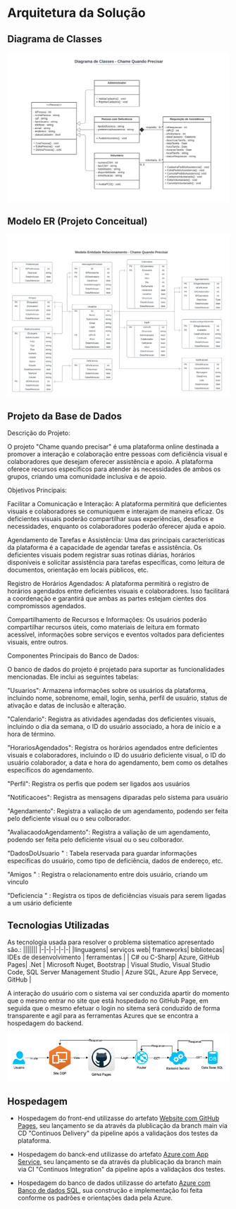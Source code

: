# Arquitetura da Solução

## Diagrama de Classes

![Diagrama de Classes](/docs/img/diagrama_classes.png)

## Modelo ER (Projeto Conceitual)
![Diagrama base de dados](/docs/img/Modelobasededados.png)

## Projeto da Base de Dados

Descrição do Projeto:

O projeto "Chame quando precisar" é uma plataforma online destinada a promover a interação e colaboração entre pessoas com deficiência visual e colaboradores que desejam oferecer assistência e apoio. A plataforma oferece recursos específicos para atender às necessidades de ambos os grupos, criando uma comunidade inclusiva e de apoio.

Objetivos Principais:

Facilitar a Comunicação e Interação: A plataforma permitirá que deficientes visuais e colaboradores se comuniquem e interajam de maneira eficaz. Os deficientes visuais poderão compartilhar suas experiências, desafios e necessidades, enquanto os colaboradores poderão oferecer ajuda e apoio.

Agendamento de Tarefas e Assistência: Uma das principais características da plataforma é a capacidade de agendar tarefas e assistência. Os deficientes visuais podem registrar suas rotinas diárias, horários disponíveis e solicitar assistência para tarefas específicas, como leitura de documentos, orientação em locais públicos, etc.

Registro de Horários Agendados: A plataforma permitirá o registro de horários agendados entre deficientes visuais e colaboradores. Isso facilitará a coordenação e garantirá que ambas as partes estejam cientes dos compromissos agendados.

Compartilhamento de Recursos e Informações: Os usuários poderão compartilhar recursos úteis, como materiais de leitura em formato acessível, informações sobre serviços e eventos voltados para deficientes visuais, entre outros.

Componentes Principais do Banco de Dados:

O banco de dados do projeto é projetado para suportar as funcionalidades mencionadas. Ele inclui as seguintes tabelas:

 "Usuarios": Armazena informações sobre os usuários da plataforma, incluindo nome, sobrenome, email, login, senha, perfil de usuário, status de ativação e datas de inclusão e alteração.

"Calendario": Registra as atividades agendadas dos deficientes visuais, incluindo o dia da semana, o ID do usuário associado, a hora de início e a hora de término.

 "HorariosAgendados": Registra os horários agendados entre deficientes visuais e colaboradores, incluindo o ID do usuário deficiente visual, o ID do usuário colaborador, a data e hora do agendamento, bem como os detalhes específicos do agendamento.

 "Perfil": Registra os perfis que podem ser ligados aos usuários

  "Notificacoes": Registra as mensagens diparadas pelo sistema para usuário

  "Agendamento": Registra a valiação de um agendamento, podendo ser feita pelo deficiente visual ou o seu colborador.

  "AvaliacaodoAgendamento": Registra a valiação de um agendamento, podendo ser feita pelo deficiente visual ou o seu colborador.

  "DadosDoUsuario " : Tabela reservada para guardar informações especificas do usuário, como tipo de deficiência, dados de endereço, etc.

  "Amigos " : Registra o relacionamento entre dois usuário, criando um vinculo

  "Deficiencia " : Registra os tipos de deficiências visuais para serem ligadas a um usário deficiente  

## Tecnologias Utilizadas

As tecnologia usada para resolver o problema sistematico apresentado são.:
|||||||
|-|-|-|-|-|-|
|linguagens| serviços web| frameworks| bibliotecas| IDEs de desenvolvimento | ferramentas |
| C# ou C-Sharp| Azure, GitHub Pages| .Net | Microsoft Nuget, Bootstrap | Visual Studio, Visual Studio Code, SQL Server Management Studio  | Azure SQL, Azure App Servece, GitHub | 

A interação do usuário com o sistema vai ser conduzida apartir do momento que o mesmo entrar no site que está hospedado no GitHub Page, em seguida que o mesmo efetuar o login no sitema será conduzido de forma transparente e agil para as ferramentas Azures que se encontra a hospedagem do backend.

![fluxo integração](/docs/img/fluxo_tec_arch.png)

## Hospedagem

* Hospedagem do front-end utilizasse do artefato [Website com GitHub Pages](https://pages.github.com/), seu lançamento se da através da plublicação da branch main via CD "Continuos Delivery" da pipeline após a validaçãos dos testes da plataforma.

* Hospedagem do banck-end utilizasse do artefato [Azure com App Service](https://learn.microsoft.com/pt-br/azure/app-service/overview), seu lançamento se da através da plublicação da branch main via CI "Continuos Integration" da pipeline após a validaçãos dos testes.

* Hospedagem do banco de dados utilizasse do artefato [Azure com Banco de dados SQL](https://azure.microsoft.com/pt-br/products/azure-sql/database), sua construção e implementação foi feita conforme os padrões e orientações dada pela Azure.

